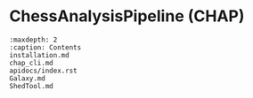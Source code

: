 # ChessAnalysisPipeline (CHAP)

```{toctree}
:maxdepth: 2
:caption: Contents
installation.md
chap_cli.md
apidocs/index.rst
Galaxy.md
ShedTool.md
```

